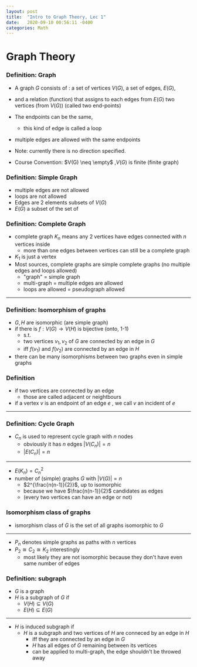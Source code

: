 ```yaml
---
layout: post
title:  "Intro to Graph Theory, Lec 1"
date:   2020-09-10 00:56:11 -0400
categories: Math
---
```

# Graph Theory

### Definition: Graph
* A graph $G$ consists of : a set of vertices $V(G)$, a set of edges, $E(G)$,
* and a relation (function) that assigns to each edges from $E(G)$ two vertices (from $V(G)$) (called two end-points)

* The endpoints can be the same, 
  * this kind of edge is called a loop
* multiple edges are allowed with the same endpoints
* Note: currently there is no direction specified.
* Course Convention: $V(G) \neq \empty$ ,$V(G)$ is finite (finite graph)

### Definition: Simple Graph
* multiple edges are not allowed
* loops are not allowed
* Edges are 2 elements subsets of $V(G)$
* $E(G)$ a subset of the set of

### Definition: Complete Graph
* complete graph $K_n$ means any 2 vertices have edges connected with $n$ vertices inside
  * more than one edges between vertices can still be a complete graph
* $K_1$ is just a vertex
* Most sources, complete graphs are simple complete graphs (no multiple edges and loops allowed)
  * "graph" = simple graph
  * multi-graph = multiple edges are allowed
  * loops are allowed = pseudograph allowed

***

### Definition: Isomorphism of graphs
*  $G, H$ are isomorphic (are simple graph)
*  if there is $f:V(G) \rightarrow V(H)$ is bijective (onto, 1-1)
   *  s.t.
   *  two vertices $v_1, v_2$ of $G$ are connected by an edge in $G$ 
   *  iff $f(v_1)$ and $f(v_2)$  are connected by an edge in $H$
*  there can be many isomorphisms between two graphs even in simple graphs

### Definition
*  if two vertices are connected by an edge
   *  those are called adjacent or neightbours
*  if a vertex $v$ is an endpoint of an edge $e$ , we call $v$ an incident of $e$

***

### Definition: Cycle Graph
* $C_n$ is used to represent cycle graph with $n$ nodes
  * obviously it has $n$ edges $|V(C_n)| = n$
  * $|E(C_n)| = n$
***

* $E(K_n) = C_n^{2}$
* number of (simple) graphs $G$ with $|V(G)| = n$
  * $2^{\frac{n(n-1)}{2}}$, up to isomorphic 
  * because we have  $\frac{n(n-1)}{2}$ candidates as edges
  * (every two vertices can have an edge or not)

### Isomorphism class of graphs
*  ismorphism class of $G$ is the set of all graphs isomorphic to $G$

***
* $P_n$ denotes simple graphs as paths with $n$ vertices
* $P_2 \cong C_2 \cong K_2$ interestingly
  * most likely they are not isomorphic because they don't have even same number of edges

### Definition: subgraph
* $G$ is a graph
* $H$ is a subgraph of $G$ if
  * $V(H) \subseteq V(G)$
  * $E(H) \subseteq E(G)$

***
* $H$ is induced subgraph if
  * $H$ is a subgraph and two vertices of $H$ are conneced by an edge in $H$
    * iff they are connected by an edge in $G$
    * $H$ has all edges of $G$ remaining between its vertices
    * can be applied to multi-graph, the edge shouldn't be throwed away